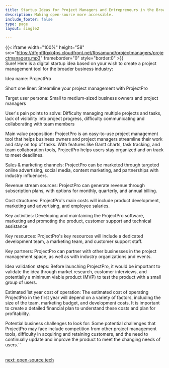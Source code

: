 ```yaml
---
title: Startup Ideas for Project Managers and Entrepreneurs in the Broader Business  Industry
description: Making open-source more accessible.
include_footer: false
type: page
layout: single2

---
```


{{< iframe width="100%" height="58" src="https://dfgnflfqxk4ps.cloudfront.net/Rosamund/projectmanagers/projectmanagers.mp3" frameborder="0" style="border:0" >}}<br>
Sure! Here is a digital startup idea based on your wish to create a project management tool for the broader business industry:

Idea name: ProjectPro

Short one liner: Streamline your project management with ProjectPro

Target user persona: Small to medium-sized business owners and project managers

User's pain points to solve: Difficulty managing multiple projects and tasks, lack of visibility into project progress, difficulty communicating and collaborating with team members

Main value proposition: ProjectPro is an easy-to-use project management tool that helps business owners and project managers streamline their work and stay on top of tasks. With features like Gantt charts, task tracking, and team collaboration tools, ProjectPro helps users stay organized and on track to meet deadlines.

Sales & marketing channels: ProjectPro can be marketed through targeted online advertising, social media, content marketing, and partnerships with industry influencers.

Revenue stream sources: ProjectPro can generate revenue through subscription plans, with options for monthly, quarterly, and annual billing.

Cost structures: ProjectPro's main costs will include product development, marketing and advertising, and employee salaries.

Key activities: Developing and maintaining the ProjectPro software, marketing and promoting the product, customer support and technical assistance

Key resources: ProjectPro's key resources will include a dedicated development team, a marketing team, and customer support staff.

Key partners: ProjectPro can partner with other businesses in the project management space, as well as with industry organizations and events.

Idea validation steps: Before launching ProjectPro, it would be important to validate the idea through market research, customer interviews, and potentially a minimum viable product (MVP) to test the product with a small group of users.

Estimated 1st year cost of operation: The estimated cost of operating ProjectPro in the first year will depend on a variety of factors, including the size of the team, marketing budget, and development costs. It is important to create a detailed financial plan to understand these costs and plan for profitability.

Potential business challenges to look for: Some potential challenges that ProjectPro may face include competition from other project management tools, difficulty in acquiring and retaining customers, and the need to continually update and improve the product to meet the changing needs of users.``

<br>
<a href="https://workdojos.com/projectmanagers/tech">next: open-source tech</a>
</p>
